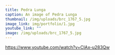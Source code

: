 ```yaml
---
title: Pedra Lunga
caption: An image of Pedra Lunga
thumbnail: /img/uploads/brc_1767_5.jpg
image_link: img/portfolio/1.jpg
youtube_link: ""
image: /img/uploads/brc_1767_5.jpg
---
```

https://www.youtube.com/watch?v=CIAx-u283Qw